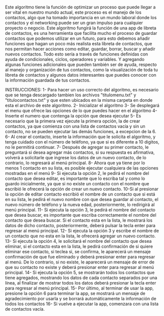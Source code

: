 Este algoritmo tiene la función de optimizar un proceso que puede llegar a ser vital en nuestro mundo actual, este proceso es el manejo de los contactos, algo que ha tomado importancia en un mundo laboral donde los contactos y el networking puede ser un gran impulso para cualquier proyecto o negocio.
Este algoritmo fungirá la función de una app de libreta de contactos, es una herramienta que facilita mucho el proceso de guardar contactos que podemos utilizar en un futuro, para esto debemos añadir funciones que hagan un poco más realista esta libreta de contactos, que nos permitan hacer acciones como editar, guardar, borrar, buscar y añadir nuevos contactos. Todo esto sería a través de funciones definidas con ayuda de condicionales, ciclos, operadores y variables. Y agregando algunas funciones adicionales que pueden también ser de ayuda, respecto al manejo y organización de tus contactos, como la visualización de toda tu libreta de contactos y algunos datos interesantes que puedes conocer con la información guardada de tus contactos.



INSTRUCCIONES:
1- Para hacer un uso correcto del algoritmo, es necesario que se tenga descargado tambien los archivos "titulomenu.txt" y "titulocontactos.txt" y que esten ubicados en la misma carpeta en donde esta el archivo de este algoritmo.
2- Inicializar el algoritmo
3- Se desplegará el menu que ofrece las opciones de lo que puedes hacer en el algoritmo
4- Inserte el numero que contenga la opción que desea ejecutar
5- Es necesario que la primera vez ejecute la primera opción, la de crear contactos, ya que comienza con una lista de contactos vacía y sin un contacto, no se pueden ejecutar las demás funciones, a excepcion de la 6.
6- Al crear el contacto, inserte la información que le solicita el algoritmo, y tenga cuidado con el número de teléfono, ya que si es diferente a 10 digitos, no le permitirá continuar.
7- Después de agregar su primer contacto, le preguntará si desea agregar más contactos, si su respuesta es afirmativa, volverá a solicitarle que ingrese los datos de un nuevo contacto, de lo contrario, lo regresará al menú principal.
8- Ahora que ya tiene por lo menos 1 contacto en su lista, es posible ejecutar cualquiera de las opciones mostradas en el menú
9- Si ejecuta la opción 2, le pedirá el nombre del contacto que desea editar, es importante que lo escriba tal y como lo guardo inicialmente, ya que si no existe un contacto con el nombre que escribió le ofrecerá la opción de crear un nuevo contacto.
10-Si al presionar la opción de editar contacto escribió el nombre de un contacto que si está en su lista, le pedirá el nuevo nombre con que desea guardar al contacto, el nuevo número de teléfono y la nueva edad, posteriormente, lo redirigirá al menú principal.
11- Si ejecuta la opción 3, le pedirá el nombre del contacto que desea buscar, es importante que escriba correctamente el nombre del contacto que desea buscar. Si el contacto esta en la lista, le mostrará los datos de dicho contacto, posteriormente, deberá pulsar la tecla enter para regresar al menú principal.
12- Si ejecuta la opción 3 y escribe el nombre de un contacto que no esta en la lista, le ofrecerá agregar un nuevo contacto.
13- Si ejecuta la opción 4, le solicitará el nombre del contacto que desea eliminar, si el contacto esta en la lista, le pedirá confirmación de si quiere eliminar ese contacto, si teclea si, se confirma, le aparecerá un mensaje confirmación de que fue eliminado y deberá presionar enter para regresar al menú. De lo contrario, si no existe, le aparecerá un mensaje de error de que su contacto no existe y deberá presionar enter para regresar al menú principal.
14- Si ejecuta la opción 5, se mostrarán todos los contactos que tiene agregados, mostrando los datos de cada contacto separados por una línea, al finalizar de mostrar todos los datos deberá presionar la tecla enter para regresar al menú principal.
15- Por último, al terminar de usar la app, presione la opción 6 para terminar la app, se mostrará un mensaje de agradecimiento por usarla y se borrará automáticamente la información de todos los contactos
16- Si vuelve a ejecutar la app, comenzara con una lista de contactos vacía.


